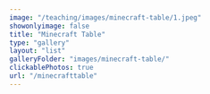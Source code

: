 ```yaml
---
image: "/teaching/images/minecraft-table/1.jpeg"
showonlyimage: false
title: "Minecraft Table"
type: "gallery"
layout: "list"
galleryFolder: "images/minecraft-table/"
clickablePhotos: true
url: "/minecrafttable"
---
```

